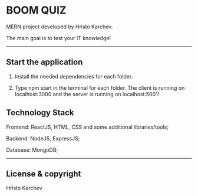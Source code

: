 # BOOM QUIZ

MERN project developed by Hristo Karchev.

The main goal is to test your IT knowledge!

---
## Start the application 

1. Install the needed dependencies for each folder.

2. Type npm start in the terminal for each folder. The client is running on localhost:3000 and the server is running on localhost:5001!

##  Technology Stack

Frontend: ReactJS, HTML, CSS and some additional libraries/tools;

Backend: NodeJS, ExpressJS;

Database: MongoDB;

---

## License & copyright

Hristo Karchev